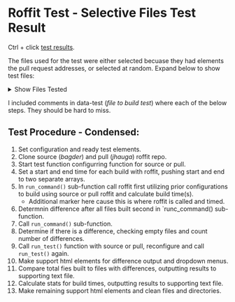 # Roffit Test - Selective Files Test Result

Ctrl + click [test results](https://jhauga.github.io/htmlpreview.github.com/?https://github.com/jhauga/roffit-test/blob/main/index.html).

The files used for the test were either selected becuase they had elements the pull request addresses, or selected at random.
Expand below to show test files:
<details>
 <summary>Show Files Tested</summary>
  
   - brew.1
   - expr.1
   - files.txt
   - ipsec_atoasr.3
   - libssh2_sftp_readdir_ex.3
   - libssh2_userauth_publickey_sk.3
   - logtalk_allure_report.1
   - logtalk_tester.1.txt
   - mc.1.in
   - mmcli.8
   - nmap.1
   - pcap-filter.manmisc.in
   - pcap-linktype.manmisc.in
   - pidstat.1
   - quintuslgt.1
   - svnfiltereddump.1
   - xmllint.1     
</details>

I included comments in data-test (*file to build test*) where each of the below steps. They should be hard to miss.

## Test Procedure - Condensed:
1. Set configuration and ready test elements.
2. Clone source (*bagder*) and pull (*jhauga*) roffit repo.
3. Start test function configurring function for source or pull.
4. Set a start and end time for each build with roffit, pushing start and end to two separate arrays.
5. In ` run_command() ` sub-function call roffit first utilizing prior configurations to build using source or pull roffit and calculate build time(s).
   - Additional marker here cause this is where roffit is called and timed.
7. Determnin difference after all files built second in `runc_command() sub-function.
8. Call ` run_command() ` sub-function.
9. Determine if there is a difference, checking empty files and count number of differences.
10. Call ` run_test() ` function with source or pull, reconfigure and call ` run_test() ` again.
11. Make support html elements for difference output and dropdown menus.
12. Compare total fies built to files with differences, outputting results to supporting text file.
13. Calculate stats for build times, outputting results to supporting text file.
14. Make remaining support html elements and clean files and directories.
